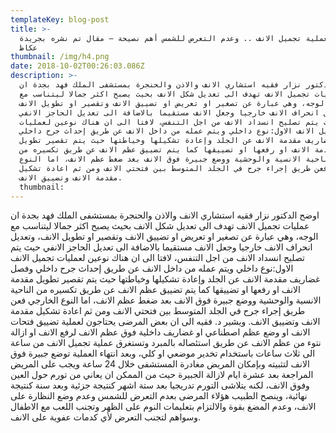 ```yaml
---
templateKey: blog-post
title: >-
  نوعان لعملية تجميل الانف .. وعدم التعرض للشمس أهم نصيحة – مقال تم نشره بجريدة
  عكاظ
thumbnail: /img/h4.png
date: 2018-10-02T00:26:03.086Z
description: >-
  اوضح الدكتور نزار فقيه استشاري الانف والاذن والحنجرة بمستشفى الملك فهد بجدة ان
  عمليات تجميل الانف تهدف الى تعديل شكل الانف بحيث يصبح اكثر جمالا ليتناسب مع
  الوجه، وهي عبارة عن تصغير او تعريض او تضييق الانف وتقصير او تطويل الانف،
  وتعديل انحراف الانف خارجيا وجعل الانف مستقيما بالاضافة الى تعديل الحاجز الانفي
  حيث يتم تصليح انسداد الانف من اجل التنفس، لافتا الى ان هناك نوعين لعمليات
  تجميل الانف الاول:نوع داخلي ويتم عمله من داخل الانف عن طريق إحداث جرح داخلي
  وفصل غضاريف مقدمة الانف عن الجلد وإعادة تشكيلها وخياطتها حيث يتم تقصير تطويل
  مقدمة الانف او رفعها او تضييقها كما يتم تضييق عظم الانف عن طريق تكسيره من
  الناحية الانسية والوحشية ووضع جبيرة فوق الانف بعد ضغط عظم الانف، اما النوع
  الخارجي فعن طريق إجراء جرح في الجلد المتوسط بين فتحتي الانف ومن ثم اعادة تشكيل
  مقدمة الانف وتضييق الانف.
  thumbnail:
---
```


اوضح الدكتور نزار فقيه استشاري الانف والاذن والحنجرة بمستشفى الملك فهد بجدة ان عمليات تجميل الانف تهدف الى تعديل شكل الانف بحيث يصبح اكثر جمالا ليتناسب مع الوجه، وهي عبارة عن تصغير او تعريض او تضييق الانف وتقصير او تطويل الانف، وتعديل انحراف الانف خارجيا وجعل الانف مستقيما بالاضافة الى تعديل الحاجز الانفي حيث يتم تصليح انسداد الانف من اجل التنفس، لافتا الى ان هناك نوعين لعمليات تجميل الانف الاول:نوع داخلي ويتم عمله من داخل الانف عن طريق إحداث جرح داخلي وفصل غضاريف مقدمة الانف عن الجلد وإعادة تشكيلها وخياطتها حيث يتم تقصير تطويل مقدمة الانف او رفعها او تضييقها كما يتم تضييق عظم الانف عن طريق تكسيره من الناحية الانسية والوحشية ووضع جبيرة فوق الانف بعد ضغط عظم الانف، اما النوع الخارجي فعن طريق إجراء جرح في الجلد المتوسط بين فتحتي الانف ومن ثم اعادة تشكيل مقدمة الانف وتضييق الانف.
ويشير د. فقيه الى ان بعض المرضى يحتاجون لعملية تضييق فتحات الانف او وضع عظم اصطناعي او غضاريف داخلية فوق عظم الانف لرفع الانف او ازالة نتوء من عظم الانف عن طريق استئصاله بالمبرد وتستغرق عملية تجميل الانف من ساعة الى ثلاث ساعات باستخدام تخدير موضعي او كلي، وبعد انتهاء العملية توضع جبيرة فوق الانف لتثبيته وبإمكان المريض مغادرة المستشفى خلال 24 ساعة ويجب على المريض المراجعة بعد عشرة ايام لازالة الجبيرة حيث من الممكن ان يعاني من تورم حول العين وفوق الانف، لكنه يتلاشى التورم تدريجيا بعد ستة اشهر كنتيجة جزئية وبعد سنة كنتيجة نهائية، وينصح الطبيب هؤلاء المرضى بعدم التعرض للشمس وعدم وضع النظارة على الانف، وعدم المضغ بقوة والالتزام بتعليمات النوم على الظهر وتجنب اللعب مع الاطفال وسواهم لتجنب التعرض لأي كدمات عفوية على الانف.
